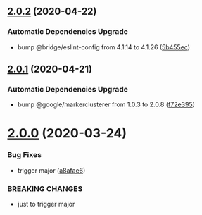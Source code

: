 ## [2.0.2](https://github.com/Leadformance/batMap/compare/v2.0.1...v2.0.2) (2020-04-22)

### Automatic Dependencies Upgrade

-   bump @bridge/eslint-config from 4.1.14 to 4.1.26 ([5b455ec](https://github.com/Leadformance/batMap/commit/5b455ec831bfffd4ba30255333ca37866ffc81d5))

## [2.0.1](https://github.com/Leadformance/batMap/compare/v2.0.0...v2.0.1) (2020-04-21)

### Automatic Dependencies Upgrade

-   bump @google/markerclusterer from 1.0.3 to 2.0.8 ([f72e395](https://github.com/Leadformance/batMap/commit/f72e395b5283d9e375de3f473a8be67f24f0688e))

# [2.0.0](https://github.com/Leadformance/batMap/compare/v1.7.3...v2.0.0) (2020-03-24)

### Bug Fixes

-   trigger major ([a8afae6](https://github.com/Leadformance/batMap/commit/a8afae685f51a01a6070590829af1de0686f71df))

### BREAKING CHANGES

-   just to trigger major
